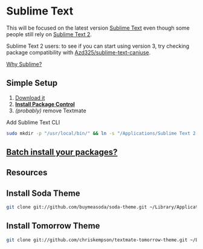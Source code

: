 # Sublime Text

This will be focused on the latest version [Sublime Text](http://www.sublimetext.com/3) even though some people still rely on [Sublime Text 2](http://www.sublimetext.com/2).

Sublime Text 2 users: to see if you can start using version 3, try checking package compatibility with [Azd325/sublime-text-caniuse](https://github.com/Azd325/sublime-text-caniuse).

[Why Sublime?](http://delvarworld.github.io/blog/2013/03/16/just-use-sublime-text/)

## Simple Setup

1. [Download it](http://www.sublimetext.com/)
2. [**Install Package Control**](https://sublime.wbond.net/)
3. *(probably)* remove Textmate

Add Sublime Text CLI

```bash
sudo mkdir -p "/usr/local/bin/" && ln -s "/Applications/Sublime Text 2.app/Contents/SharedSupport/bin/subl" "/usr/local/bin/subl"
```

## [Batch install your packages?](https://github.com/mrmartineau/SublimeTextSetup/issues/3)

## Resources

Install Soda Theme
----------------------
```bash
git clone git://github.com/buymeasoda/soda-theme.git ~/Library/Application\ Support/Sublime\ Text\ 2/Packages/Theme\ -\ Soda
```

Install Tomorrow Theme
----------------------
```bash
git clone git://github.com/chriskempson/textmate-tomorrow-theme.git ~/Library/Application\ Support/Sublime\ Text\ 2/Packages/Color\ Scheme\ -\ Tomorrow
```
